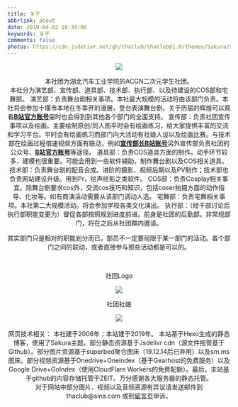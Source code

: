 ```yaml
---
title: 关于
abbrlink: about
date: 2019-04-02 16:34:00
keywords: 关于
comments: false
photos: https://cdn.jsdelivr.net/gh/thaclub/thaclub@1.0/themes/Sakura/source/images/cover/30.jpg
---
```

<!--markdown--><div align=center><img src="https://cdn.jsdelivr.net/gh/sldarkwd/pictures@9482780/th/college.jpeg" no-lazyload>

本社团为湖北汽车工业学院的ACGN二次元学生社团。
<br>
本社分为演艺部、宣传部、道具部、技术部、执行部、以及待建设的COS部和宅舞部。
演艺部：负责舞台剧相关事项。本社最大规模的活动将由该部门负责。本社将会参加十堰市本地在冬季开的漫展，登台表演舞台剧。关于历届的辉煌可以观看<a href="https://space.bilibili.com/322448790" target="_blank"><strong>B站官方账号</strong></a>届时也会得到到其他各个部门的全面支持。
宣传部：负责社团宣传事项以及绘画。主要绘制原创/同人图平时会有绘画练习，给大家提供丰富的交流和学习平台。平时会有绘画练习而部门内大活动有社娘人设以及绘画比赛。与技术部在绘画过程倍速视频方面有联动，例如<a href="https://space.bilibili.com/15448690/" target="_blank"><strong>宣传部长B站账号</strong></a>另外宣传部负责社团的公众号、<a href="https://space.bilibili.com/322448790" target="_blank"><strong>B站官方账号</strong></a>等途径。
道具部：负责COS道具方面的制作。动手环节较多，建模也很重要。可能会用到一些软件辅助，制作舞台剧以及COS相关道具。
技术部：负责舞台剧的配音合成。进阶的摄影、视频后期以及PV制作；技术部也负责网站建设升级。用到Pr，绘声绘影之类软件。
COS部：负责Cosplay相关事宜。除舞台剧要求cos外，交流cos技巧和知识，包括coser拍摄方面的动作指导、化妆等。如有商演活动需要从该部门调动人选。
宅舞部：负责宅舞相关事项。本社第二大规模活动。将会参加学校各类文化演出。
执行部：（经干部讨论后执行部职能变更为）督促各部按照规划进度前进。前身是社团的后勤部。非常规部门，将在之后从社团群内邀请。

其实部门只是相对的职能划分而已，部员不一定要局限于某一部门的活动。各个部门之间的联动，或者直接参与那些活动都是可以的。


<br>

社团Logo


<div align="center"><img src="https://cdn.jsdelivr.net/gh/sldarkwd/pictures@9482780/th/logo.jpg" no-fancybox no-lazyload></div>

社团社娘

<div align="center"><img src="https://cdn.jsdelivr.net/gh/sldarkwd/pictures@9482780/th/guyan.png" no-fancybox no-lazyload></div>

<br>
网页技术相关：
本社建于2006年；本站建于2019年。
本站基于Hexo生成的静态博客，使用了Sakura主题。部分静态资源基于Jsdelivr cdn（源文件拖管基于Github）。部分图片资源基于superbed聚合图床（19.12.14后已弃用）以及sm.ms图床。部分视频资源基于Onedrive+Oneindex（基于Gearhost的免费服务）以及Google Drive+GoIndex（使用CloudFlare Workers的免费配额）。最后，主站基于github的内容存储托管于ZEIT。万分感谢各大服务器的静态托管。
<br>
对于网站中部分图片、视频以及音频资源有异议请发送邮件到
thaclub@sina.com
或到<a href="https://dfacgn.com/comment/" target="_blank">留言页</a>申诉。


